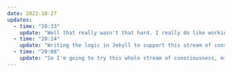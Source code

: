 ```yaml
---
date: 2022-10-27
updates:
  - time: "20:33"
    update: "Well that really wasn't that hard. I really do like working with Jekyll."
  - time: "20:14"
    update: "Writing the logic in Jekyll to support this stream of consciousness, i'm not entirely sure how it'll end up looking."
  - time: "20:08"
    update: "So I'm going to try this whole stream of consciousness, micro-blogging thing on my website instead of filling twitter with my noise."
---
```

